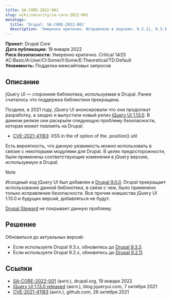 ```yaml
---
title: SA-CORE-2022-001
slug: wiki/security/sa-core-2022-001
metatags:
  title: 'Drupal: SA-CORE-2022-001'
  description: 'Умеренно критично. Исправлено в версиях: 9.2.11, 9.3.3.'
---
```


**Проект:** Drupal Core\
**Дата публикации:** 19 января 2022\
**Риск безопасности:** Умеренно критично. Critical 14∕25 AC:Basic/A:User/CI:Some/II:Some/E:Theoretical/TD:Default\
**Уязвимость:** Подделка межсайтовых запросов

## Описание

jQuery UI — сторонняя библиотека, используемая в Drupal. Ранее считалось что поддержка библиотеки прекращена.

Позднее, в 2021 году, jQuery UI анонсировали что они продолжат разработку, а заодно и выпустили новый релиз [jQuery UI 1.13.0](https://blog.jqueryui.com/2021/10/jquery-ui-1-13-0-released/). В данном релизе они раскрыли следующую проблему безопасности, которая может повлиять на Drupal:

- [CVE-2021-41183](https://github.com/jquery/jquery-ui/security/advisories/GHSA-j7qv-pgf6-hvh4): XSS in the of option of the .position() util

Есть вероятность, что данную уязвимость можно использовать в связке с некоторыми модулями для Drupal. В целях предосторожности, были применены соответствующие изменения в jQuery версию, используемую в Drupal.

> [!NOTE]
> Исходный код jQuery UI был добавлен в [Drupal 9.0.0](../../../releases/9/9.0.x/9.0.0/index.md). Drupal прекращает использование данной библиотеки, в связи с чем, было применено только исправление безопасности. Все прочие новшества jQuery UI 1.13.0 и будущих версий, добавляться не будут.

[Drupal Steward](https://www.drupal.org/steward) не покрывает данную проблему.

## Решение

Обновиться до актуальных версий:

- Если используете Drupal 9.3.x, обновитесь до [Drupal 9.3.3](../../../releases/9/9.3.x/9.3.3/index.md).
- Если используете Drupal 9.2.x, обновитесь до [Drupal 9.2.11](../../../releases/9/9.2.x/9.2.11/index.md).

## Ссылки

- [SA-CORE-2022-001](https://www.drupal.org/sa-core-2022-001) (англ.), drupal.org, 19 января 2022
- [jQuery UI 1.13.0 released](https://blog.jqueryui.com/2021/10/jquery-ui-1-13-0-released/) (англ.), blog.jqueryui.com, 7 октября 2021
- [CVE-2021-41183](https://github.com/jquery/jquery-ui/security/advisories/GHSA-j7qv-pgf6-hvh4) (англ.), github.com, 26 октября 2021